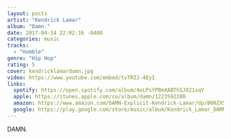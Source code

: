 ```yaml
---
layout: posts
artist: "Kendrick Lamar"
album: "Damn."
date: 2017-04-14 22:02:16 -0400
categories: music
tracks:
  - "Humble"
genre: "Hip Hop"
rating: 5
cover: kendricklamardamn.jpg
video: https://www.youtube.com/embed/tvTRZJ-4EyI
links:
  spotify: https://open.spotify.com/album/4eLPsYPBmXABThSJ821sqY
  apple: https://itunes.apple.com/ca/album/damn/1223592280
  amazon: https://www.amazon.com/DAMN-Explicit-Kendrick-Lamar/dp/B06ZXSPGB5
  google: https://play.google.com/store/music/album/Kendrick_Lamar_DAMN?id=Bwj4cpxbxjnarequw2jkj5c3a5u
---
```


DAMN.
